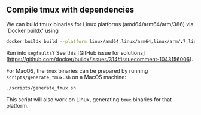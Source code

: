 ## Compile tmux with dependencies

We can build tmux binaries for Linux platforms (amd64/arm64/arm/386) via `Docker buildx' using
```bash
docker buildx build --platform linux/amd64,linux/arm64,linux/arm/v7,linux/386 -t tmux-multiarch:latest --output type=local,dest=./dist data
```

Run into `segfaults`? See this [GitHub issue for solutions] (https://github.com/docker/buildx/issues/314#issuecomment-1043156006).


For MacOS, the `tmux` binaries can be prepared by running `scripts/generate_tmux.sh` on a MacOS machine:
```bash
./scripts/generate_tmux.sh
```

This script will also work on Linux, generating `tmux` binaries for that platform.
